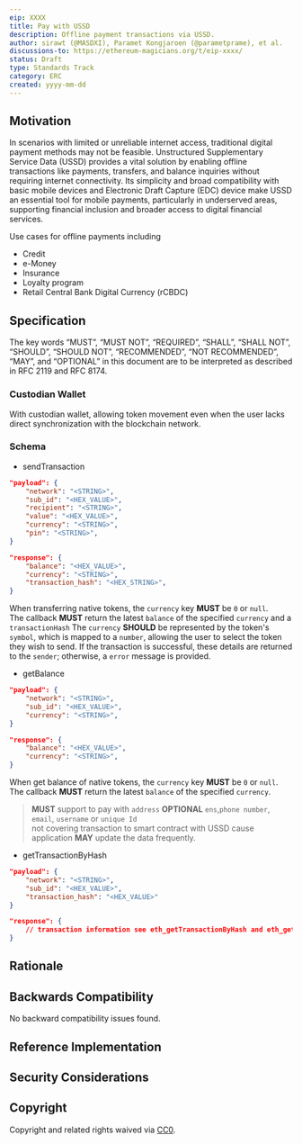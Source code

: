 ```yaml
---
eip: XXXX
title: Pay with USSD
description: Offline payment transactions via USSD.
author: sirawt (@MASDXI), Paramet Kongjaroen (@parametprame), et al.
discussions-to: https://ethereum-magicians.org/t/eip-xxxx/
status: Draft
type: Standards Track
category: ERC
created: yyyy-mm-dd
---
```


<!-- 
requires: 681
-->

<!-- what's about ERC-4337 and ERC-7702 -->

## Motivation
In scenarios with limited or unreliable internet access, traditional digital payment methods may not be feasible. Unstructured Supplementary Service Data (USSD) provides a vital solution by enabling offline transactions like payments, transfers, and balance inquiries without requiring internet connectivity. Its simplicity and broad compatibility with basic mobile devices and Electronic Draft Capture (EDC) device make USSD an essential tool for mobile payments, particularly in underserved areas, supporting financial inclusion and broader access to digital financial services.

Use cases for offline payments including
- Credit
- e-Money
- Insurance
- Loyalty program
- Retail Central Bank Digital Currency (rCBDC)

## Specification

The key words “MUST”, “MUST NOT”, “REQUIRED”, “SHALL”, “SHALL NOT”, “SHOULD”, “SHOULD NOT”, “RECOMMENDED”, “NOT RECOMMENDED”, “MAY”, and “OPTIONAL” in this document are to be interpreted as described in RFC 2119 and RFC 8174.

### Custodian Wallet

With custodian wallet, allowing token movement even when the user lacks direct synchronization with the blockchain network.

### Schema

- sendTransaction

``` json
"payload": {
    "network": "<STRING>",
    "sub_id": "<HEX_VALUE>",
    "recipient": "<STRING>",
    "value": "<HEX_VALUE>",
    "currency": "<STRING>",
    "pin": "<STRING>",
}
```

``` json
"response": {
    "balance": "<HEX_VALUE>",
    "currency": "<STRING>",
    "transaction_hash": "<HEX_STRING>",
}
```

When transferring native tokens, the `currency` key **MUST** be `0` or `null`.  
The callback **MUST** return the latest `balance` of the specified `currency` and a `transactionHash`
The `currency` **SHOULD** be represented by the token's `symbol`, which is mapped to a `number`, allowing the user to select the token they wish to send.
If the transaction is successful, these details are returned to the `sender`; otherwise, a `error` message is provided.

- getBalance
  
``` json
"payload": {
    "network": "<STRING>",
    "sub_id": "<HEX_VALUE>",
    "currency": "<STRING>",
}
```

``` json
"response": {
    "balance": "<HEX_VALUE>",
    "currency": "<STRING>",
}
```

When get balance of native tokens, the `currency` key **MUST** be `0` or `null`.
The callback **MUST** return the latest `balance` of the specified `currency`.

> **MUST** support to pay with `address` **OPTIONAL** `ens`,`phone number`, `email`, `username` or `unique Id`  
not covering transaction to smart contract with USSD cause application **MAY** update the data frequently.  

- getTransactionByHash
  
``` json
"payload": {
    "network": "<STRING>",
    "sub_id": "<HEX_VALUE>",
    "transaction_hash": "<HEX_VALUE>"
}
```

``` json
"response": {
    // transaction information see eth_getTransactionByHash and eth_getTransactionReceipt
}
```

## Rationale

<!-- TODO -->

## Backwards Compatibility

No backward compatibility issues found.

## Reference Implementation

<!-- TODO -->
<!-- TODO example implementation source code   -->
<!-- some useful source see:    -->
<!-- https://github.com/krypt007/kotanipay-USSD.git -->
<!-- https://docs.oracle.com/communications/F83448_01/doc.1500/ccc_ussd_gw_tg.pdf   -->
<!-- https://help.webexconnect.io/docs/sending-and-receiving-sms-using-sandbox   -->
<!-- https://github.com/SedemQuame/fido-ussd-app   -->
<!-- Mapped phone number to public address see: https://github.com/camaraproject/BlockchainPublicAddress   -->
<!-- ERC-7798 see: https://hackmd.io/VyxIMlk1SvCOpBpS6a_2uA?both   -->

## Security Considerations

<!-- TODO  -->
<!-- USSD risk see: https://blog.aujas.com/mitigating-ussd-security-risks -->
<!-- potential quantum resistance solution see: https://www.itu.int/dms_pub/itu-t/opb/tut/T-TUT-PROTO-2021-PDF-E.pdf -->


## Copyright

Copyright and related rights waived via [CC0](../LICENSE.md).